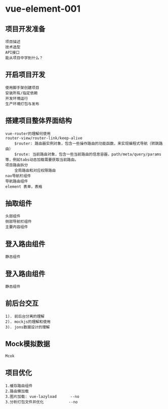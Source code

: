 # vue-element-001

## 项目开发准备
```
项目描述
技术选型
API接口
能从项目中学到什么？
```

## 开启项目开发
```
使用脚手架创建项目
安装所有/指定依赖
开发环境运行
生产环境打包与发布
```

## 搭建项目整体界面结构
```
vue-router的理解何使用
router-view/router-link/keep-alive
    $router: 路由器实例对象，包含一些操作路由的功能函数，来实现编程式导航（转跳路由）
    $route: 当前路由对象，包含一些当前路由的信息容器，path/meta/query/params等，例如tabs动态加载需要获取当前路由。
项目路由拆分
    全局路由和对应权限路由
nav导航栏组件
导航路由组件
element 表单，表格
```

## 抽取组件
```
头部组件
侧部导航栏组件
主要内容组件
```

## 登入路由组件
```
静态组件
```

## 登入路由组件
```
静态组件
```

## 前后台交互
```
1). 前后台分离的理解
2). mockjs的理解和使用
3). jons数据设计的理解
```

## Mock模拟数据
```
Mcok
```

## 项目优化
```
1.缓存路由组件
2.路由懒加载
3.图片加载: vue-lazyload      --no
3.分析打包文件并优化           --no
```